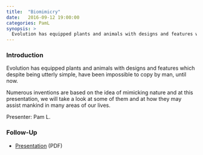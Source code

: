```yaml
---
title:  "Biomimicry"
date:   2016-09-12 19:00:00
categories: PamL
synopsis: >
  Evolution has equipped plants and animals with designs and features which despite being utterly simple, have been impossible to copy by man, until now.
---
```


### Introduction

Evolution has equipped plants and animals with designs and features which despite being utterly simple, have been impossible to copy by man, until now.

Numerous inventions are based on the idea of mimicking nature and at this presentation, we will take a look at some of them and at how they may assist mankind in many areas of our lives.

Presenter: Pam L.

### Follow-Up

* [Presentation](/assets/present/2016/biomimicry.pdf) (PDF) 
